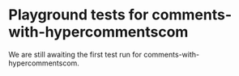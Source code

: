 # Playground tests for comments-with-hypercommentscom
We are still awaiting the first test run for comments-with-hypercommentscom.
